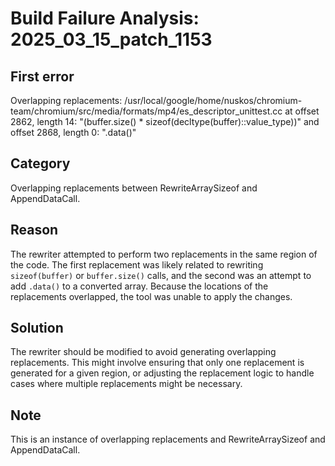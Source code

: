 # Build Failure Analysis: 2025_03_15_patch_1153

## First error

Overlapping replacements: /usr/local/google/home/nuskos/chromium-team/chromium/src/media/formats/mp4/es_descriptor_unittest.cc at offset 2862, length 14: "(buffer.size() * sizeof(decltype(buffer)::value_type))" and offset 2868, length 0: ".data()"

## Category
Overlapping replacements between RewriteArraySizeof and AppendDataCall.

## Reason
The rewriter attempted to perform two replacements in the same region of the code. The first replacement was likely related to rewriting `sizeof(buffer)` or `buffer.size()` calls, and the second was an attempt to add `.data()` to a converted array. Because the locations of the replacements overlapped, the tool was unable to apply the changes.

## Solution
The rewriter should be modified to avoid generating overlapping replacements. This might involve ensuring that only one replacement is generated for a given region, or adjusting the replacement logic to handle cases where multiple replacements might be necessary.

## Note
This is an instance of overlapping replacements and RewriteArraySizeof and AppendDataCall.